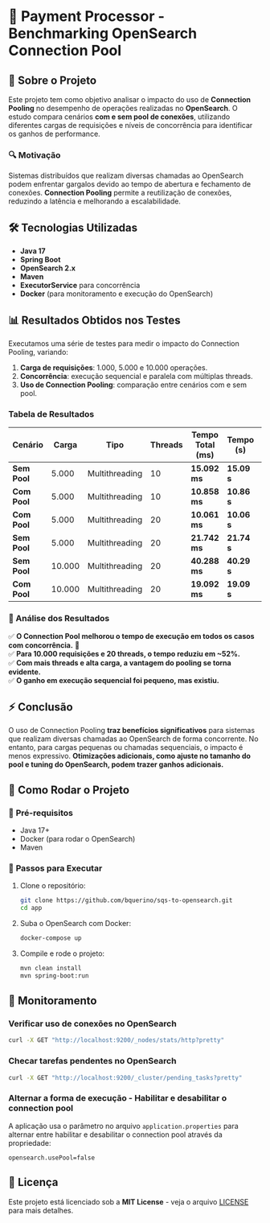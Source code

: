 # 🚀 Payment Processor - Benchmarking OpenSearch Connection Pool

## 📌 Sobre o Projeto
Este projeto tem como objetivo analisar o impacto do uso de **Connection Pooling** no desempenho de operações realizadas no **OpenSearch**. O estudo compara cenários **com e sem pool de conexões**, utilizando diferentes cargas de requisições e níveis de concorrência para identificar os ganhos de performance.

### 🔍 **Motivação**
Sistemas distribuídos que realizam diversas chamadas ao OpenSearch podem enfrentar gargalos devido ao tempo de abertura e fechamento de conexões. **Connection Pooling** permite a reutilização de conexões, reduzindo a latência e melhorando a escalabilidade.

## 🛠️ **Tecnologias Utilizadas**
- **Java 17**
- **Spring Boot**
- **OpenSearch 2.x**
- **Maven**
- **ExecutorService** para concorrência
- **Docker** (para monitoramento e execução do OpenSearch)

## 📊 **Resultados Obtidos nos Testes**
Executamos uma série de testes para medir o impacto do Connection Pooling, variando:
1. **Carga de requisições**: 1.000, 5.000 e 10.000 operações.
2. **Concorrência**: execução sequencial e paralela com múltiplas threads.
3. **Uso de Connection Pooling**: comparação entre cenários com e sem pool.

### **Tabela de Resultados**

| Cenário                 | Carga  | Tipo             | Threads | Tempo Total (ms) | Tempo (s) | Tempo (min) |
|-------------------------|--------|-----------------|---------|-----------------|-----------|------------|
| **Sem Pool**           | 5.000  | Multithreading  | 10      | **15.092 ms**   | **15.09 s** | **0.25 min** |
| **Com Pool**           | 5.000  | Multithreading  | 10      | **10.858 ms**   | **10.86 s** | **0.18 min** |
| **Com Pool**           | 5.000  | Multithreading  | 20      | **10.061 ms**   | **10.06 s** | **0.17 min** |
| **Sem Pool**           | 5.000  | Multithreading  | 20      | **21.742 ms**   | **21.74 s** | **0.36 min** |
| **Sem Pool**           | 10.000 | Multithreading  | 20      | **40.288 ms**   | **40.29 s** | **0.67 min** |
| **Com Pool**           | 10.000 | Multithreading  | 20      | **19.092 ms**   | **19.09 s** | **0.32 min** |

### **📌 Análise dos Resultados**
✅ **O Connection Pool melhorou o tempo de execução em todos os casos com concorrência.** 🚀  
✅ **Para 10.000 requisições e 20 threads, o tempo reduziu em ~52%.**  
✅ **Com mais threads e alta carga, a vantagem do pooling se torna evidente.**  
✅ **O ganho em execução sequencial foi pequeno, mas existiu.**  

## ⚡ **Conclusão**
O uso de Connection Pooling **traz benefícios significativos** para sistemas que realizam diversas chamadas ao OpenSearch de forma concorrente. No entanto, para cargas pequenas ou chamadas sequenciais, o impacto é menos expressivo. **Otimizações adicionais, como ajuste no tamanho do pool e tuning do OpenSearch, podem trazer ganhos adicionais.**

## 🚀 **Como Rodar o Projeto**
### 📌 **Pré-requisitos**
- Java 17+
- Docker (para rodar o OpenSearch)
- Maven

### 📌 **Passos para Executar**
1. Clone o repositório:
   ```sh
   git clone https://github.com/bquerino/sqs-to-opensearch.git
   cd app
   ```
2. Suba o OpenSearch com Docker:
   ```sh
   docker-compose up
   ```
3. Compile e rode o projeto:
   ```sh
   mvn clean install
   mvn spring-boot:run
   ```
   
## 📌 **Monitoramento**
### **Verificar uso de conexões no OpenSearch**
```sh
curl -X GET "http://localhost:9200/_nodes/stats/http?pretty"
```

### **Checar tarefas pendentes no OpenSearch**
```sh
curl -X GET "http://localhost:9200/_cluster/pending_tasks?pretty"
```

### **Alternar a forma de execução - Habilitar e desabilitar o connection pool**

A aplicação usa o parâmetro no arquivo `application.properties` para alternar entre habilitar e desabilitar o connection pool através da propriedade:

```properties
opensearch.usePool=false
```

## 📜 **Licença**
Este projeto está licenciado sob a **MIT License** - veja o arquivo [LICENSE](LICENSE) para mais detalhes.

